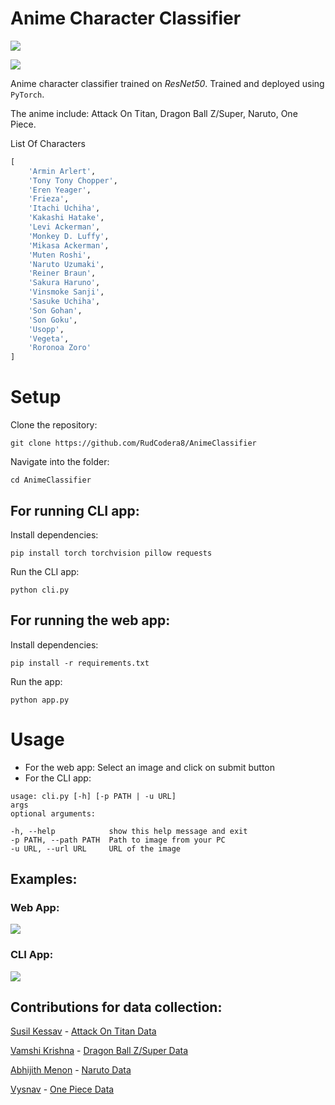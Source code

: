 # Anime Character Classifier

[![](https://img.shields.io/badge/heroku-deployed-green)](https://animeclassifier.herokuapp.com/)

![](https://raw.githubusercontent.com/insaiyancvk/AnimeClassifier/main/assets/demo.png)

Anime character classifier trained on _ResNet50_. Trained and deployed using `PyTorch`.

The anime include: Attack On Titan, Dragon Ball Z/Super, Naruto, One Piece.

List Of Characters

```python
[
    'Armin Arlert',
    'Tony Tony Chopper',
    'Eren Yeager',
    'Frieza',
    'Itachi Uchiha',
    'Kakashi Hatake',
    'Levi Ackerman',
    'Monkey D. Luffy',
    'Mikasa Ackerman',
    'Muten Roshi',
    'Naruto Uzumaki',
    'Reiner Braun',
    'Sakura Haruno',
    'Vinsmoke Sanji',
    'Sasuke Uchiha',
    'Son Gohan',
    'Son Goku',
    'Usopp',
    'Vegeta',
    'Roronoa Zoro'
]
 ```

 # Setup

Clone the repository:

```
git clone https://github.com/RudCodera8/AnimeClassifier
```

Navigate into the folder:

```
cd AnimeClassifier
```

## For running CLI app:

Install dependencies:

```
pip install torch torchvision pillow requests
```

Run the CLI app:

```
python cli.py
```
## For running the web app:

Install dependencies:
```
pip install -r requirements.txt
```

Run the app:
```
python app.py
```

# Usage
- For the web app: Select an image and click on submit button
- For the CLI app:
```
usage: cli.py [-h] [-p PATH | -u URL]
args
optional arguments:

-h, --help            show this help message and exit
-p PATH, --path PATH  Path to image from your PC
-u URL, --url URL     URL of the image
```

## Examples:
### Web App:
![](https://raw.githubusercontent.com/insaiyancvk/AnimeClassifier/main/assets/webapp.png)

### CLI App:
![](https://raw.githubusercontent.com/insaiyancvk/AnimeClassifier/main/assets/cliapp.png)

## Contributions for data collection:
[Susil Kessav](https://github.com/susilkessav) - [Attack On Titan Data](https://www.kaggle.com/susilkessav/wwwkagglecomsusilkessavaot)

[Vamshi Krishna](https://github.com/insaiyancvk) - [Dragon Ball Z/Super Data](https://www.kaggle.com/insaiyancvk/dragon-ball-z-dataset)

[Abhijith Menon](https://github.com/rudCodera8) - [Naruto Data](https://www.kaggle.com/abhijimenon/narutocharactersdataset)

[Vysnav](https://github.com/vysnav) - [One Piece Data](https://www.kaggle.com/vyshnavp/one-piece)

